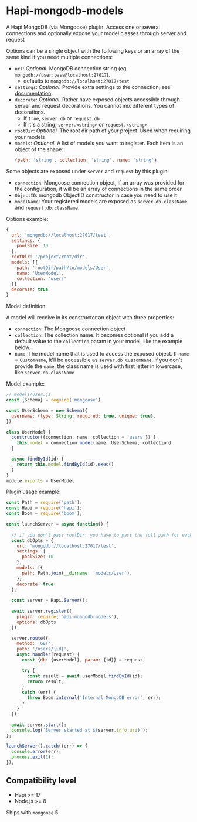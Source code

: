 # Hapi-mongodb-models

A Hapi MongoDB (via Mongoose) plugin. Access one or several connections and optionally expose your model classes through server and request

Options can be a single object with the following keys or an array of the same kind if you need multiple connections:

- `url`: *Optional.* MongoDB connection string (eg. `mongodb://user:pass@localhost:27017`).
    - defaults to `mongodb://localhost:27017/test`
- `settings`: *Optional.* Provide extra settings to the connection, see [documentation](http://mongodb.github.io/node-mongodb-native/driver-articles/mongoclient.html#mongoclient-connect-options).
- `decorate`: *Optional.* Rather have exposed objects accessible through server and request decorations. You cannot mix different types of decorations.
    - If `true`, `server.db` or `request.db`
    - If it's a string, `server.<string>` or `request.<string>`
- `rootDir`: *Optional.* The root dir path of your project. Used when requiring your models
- `models`: *Optional.* A list of models you want to register. Each item is an object of the shape: 
  ```js
  {path: 'string', collection: 'string', name: 'string'}
  ```

Some objects are exposed under `server` and `request` by this plugin:

- `connection`: Mongoose connection object, if an array was provided for the configuration, it will be an array of connections in the same order
- `ObjectID`: mongodb ObjectID constructor in case you need to use it
- `modelName`: Your registered models are exposed as `server.db.className` and `request.db.className`.

Options example:
```js
{
  url: 'mongodb://localhost:27017/test',
  settings: {
    poolSize: 10
  },
  rootDir: '/project/root/dir',
  models: [{
    path: 'rootDir/path/to/models/User',
    name: 'UserModel',
    collection: 'users'
  }]
  decorate: true
}
```

Model definition:

A model will receive in its constructor an object with three properties:

* `connection`: The Mongoose connection object
* `collection`: The collection name. It becomes optional if you add a default value to the `collection` param in your model, like the example below.
* `name`: The model name that is used to access the exposed object. If `name` = `CustomName`, it'll be accessible as `server.db.CustomName`. If you don't provide the `name`, the class name is used with first letter in lowercase, like `server.db.className`

Model example:
```js
// models/User.js
const {Schema} = require('mongoose')

const UserSchema = new Schema({
  username: {type: String, required: true, unique: true},
})

class UserModel {
  constructor({connection, name, collection = 'users'}) {
    this.model = connection.model(name, UserSchema, collection)
  }

  async findById(id) {
    return this.model.findById(id).exec()
  }
}
module.exports = UserModel
```

Plugin usage example:
```js
const Path = require('path');
const Hapi = require('hapi');
const Boom = require('boom');

const launchServer = async function() {
    
  // if you don't pass rootDir, you have to pass the full path for each model
  const dbOpts = {
    url: 'mongodb://localhost:27017/test',
    settings: {
      poolSize: 10
    },
    models: [{
      path: Path.join(__dirname, 'models/User'),
    }],
    decorate: true
  };
  
  const server = Hapi.Server();
  
  await server.register({
    plugin: require('hapi-mongodb-models'),
    options: dbOpts
  });

  server.route({
    method: 'GET',
    path: '/users/{id}',
    async handler(request) {
      const {db: {userModel}, param: {id}} = request;

      try {
        const result = await userModel.findById(id);
        return result;
      }
      catch (err) {
        throw Boom.internal('Internal MongoDB error', err);
      }
    }
  });

  await server.start();
  console.log(`Server started at ${server.info.uri}`);
};

launchServer().catch((err) => {
  console.error(err);
  process.exit(1);
});
```

## Compatibility level

* Hapi >= 17
* Node.js >= 8

Ships with `mongoose` 5
